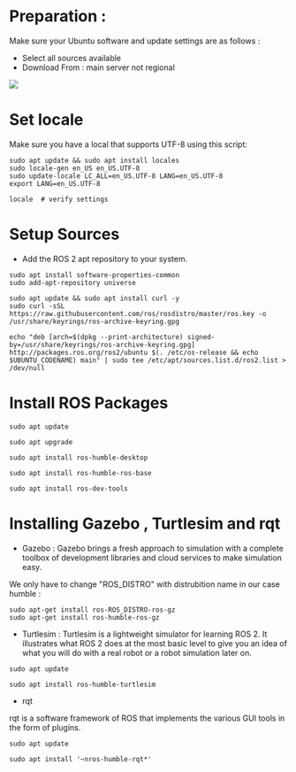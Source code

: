 

# Preparation : 
Make sure your Ubuntu software and update settings are as follows : 
- Select all sources available
- Download From : main server not regional

![](https://i.imgur.com/g138qtU.png)



# Set locale
Make sure you have a local that supports UTF-8
using this script: 

```
sudo apt update && sudo apt install locales
sudo locale-gen en_US en_US.UTF-8
sudo update-locale LC_ALL=en_US.UTF-8 LANG=en_US.UTF-8
export LANG=en_US.UTF-8

locale  # verify settings
```
# Setup Sources 
- Add the ROS 2 apt repository to your system.



```
sudo apt install software-properties-common
sudo add-apt-repository universe
```
```
sudo apt update && sudo apt install curl -y
sudo curl -sSL https://raw.githubusercontent.com/ros/rosdistro/master/ros.key -o /usr/share/keyrings/ros-archive-keyring.gpg
```
```
echo "deb [arch=$(dpkg --print-architecture) signed-by=/usr/share/keyrings/ros-archive-keyring.gpg] http://packages.ros.org/ros2/ubuntu $(. /etc/os-release && echo $UBUNTU_CODENAME) main" | sudo tee /etc/apt/sources.list.d/ros2.list > /dev/null
```
# Install ROS Packages 
```
sudo apt update
```
```
sudo apt upgrade
```
```
sudo apt install ros-humble-desktop
```
```
sudo apt install ros-humble-ros-base
```
```
sudo apt install ros-dev-tools
```
# Installing Gazebo , Turtlesim and rqt 
- Gazebo :
Gazebo brings a fresh approach to simulation with a complete toolbox of development libraries and cloud services to make simulation easy.

We only have to change "ROS_DISTRO" with distrubition name in our case humble :
```
sudo apt-get install ros-ROS_DISTRO-ros-gz
sudo apt-get install ros-humble-ros-gz
```
- Turtlesim :
Turtlesim is a lightweight simulator for learning ROS 2. It illustrates what ROS 2 does at the most basic level to give you an idea of what you will do with a real robot or a robot simulation later on.
```
sudo apt update

sudo apt install ros-humble-turtlesim
```
- rqt

rqt is a software framework of ROS that implements the various GUI tools in the form of plugins.
```
sudo apt update

sudo apt install '~nros-humble-rqt*'
```